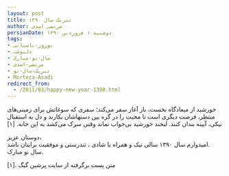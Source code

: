 ```yaml
---
layout: post
title: تبریک سال ۱۳۹۰
author: مرتضی اسدی
persianDate: دوشنبه ۱ فروردین ۱۳۹۰
tags:
- نوروز-باستانی
- دلنوشت
- سال-نو-مبارک
- مرتضی-اسدی
- تبریک-سال-نو
- Morteza-Asadi
redirect_from:
  - /2011/03/happy-new-year-1390.html
---
```

خورشید از میعادگاه نخست، باز آغاز سفر می‌کند؛ سفری که سوغاتش برای زمینی‌های منتظر، فرصت دیگری است تا محبت را در گره بین دستهاشان بکارند و دل به استقبال نیکی، آیینه بندان کنند. لبخند خورشید بی‌جواب نماند وقتی سرک می‌کشد به این خانه. [۱]  
  
دوستان عزیز،  
امیدوارم سال ۱۳۹۰ سالی نیک و همراه با شادی ، تندرستی و موفقیت برایتان باشد.  
سال نو مبارک.  



[۱]. متن پست برگرفته از سایت پرشین گیگ

